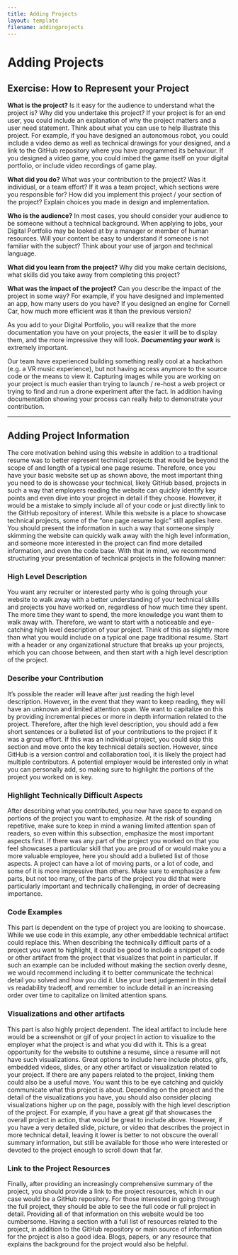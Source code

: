 ```yaml
---
title: Adding Projects
layout: template
filename: addingprojects
--- 
```


# Adding Projects

## Exercise: How to Represent your Project

**What is the project?**
Is it easy for the audience to understand what the project is? Why did you undertake this project? If your project is for an end user, you could include an explanation of why the project matters and a user need statement. Think about what you can use to help illustrate this project. For example, if you have designed an autonomous robot, you could include a video demo as well as technical drawings for your designed, and a link to the GitHub repository where you have programmed its behaviour. If you designed a video game, you could imbed the game itself on your digital portfolio, or include video recordings of game play.

**What did you do?**
What was your contribution to the project? Was it individual, or a team effort? If it was a team project, which sections were you responsible for?
How did you implement this project / your section of the project? Explain choices you made in design and implementation.

**Who is the audience?**
In most cases, you should consider your audience to be someone without a technical background. When applying to jobs, your Digital Portfolio may be looked at by a manager or member of human resources. Will your content be easy to understand if someone is not familiar with the subject? Think about your use of jargon and technical language.

**What did you learn from the project?**
Why did you make certain decisions, what skills did you take away from completing this project?

**What was the impact of the project?**
Can you describe the impact of the project in some way? For example, if you have designed and implemented an app, how many users do you have? If you designed an engine for Cornell Car, how much more efficient was it than the previous version? 


As you add to your Digital Portfolio, you will realize that the more documentation you have on your projects, the easier it will be to display them, and the more impressive they will look. ***Documenting your work*** is extremely important. 

Our team have experienced building something really cool at a hackathon (e.g. a VR music experience), but not having access anymore to the source code or the means to view it. Capturing images while you are working on your project is much easier than trying to launch / re-host a web project or trying to find and run a drone experiment after the fact. In addition having documentation showing your process can really help to demonstrate your contribution.


--------

## Adding Project Information

The core motivation behind using this website in addition to a traditional resume was to better represent technical projects that would be beyond the scope of and length of a typical one page resume. Therefore, once you have your basic website set up as shown above, the most important thing you need to do is showcase your technical, likely GitHub based, projects in such a way that employers reading the website can quickly identify key points and even dive into your project in detail if they choose. However, it would be a mistake to simply include all of your code or just directly link to the GitHub repository of interest. While this website is a place to showcase technical projects, some of the “one page resume logic” still applies here. You should present the information in such a way that someone simply skimming the website can quickly walk away with the high level information, and someone more interested in the project can find more detailed information, and even the code base. With that in mind, we recommend structuring your presentation of technical projects in the following manner: 

### High Level Description

You want any recruiter or interested party who is going through your website to walk away with a better understanding of your technical skills and projects you have worked on, regardless of how much time they spent. The more time they want to spend, the more knowledge you want them to walk away with. Therefore, we want to start with a noticeable and eye-catching high level description of your project. Think of this as slightly more than what you would include on a typical one page traditional resume. Start with a header or any organizational structure that breaks up your projects, which you can choose between, and then start with a high level description of the project. 

### Describe your Contribution

It’s possible the reader will leave after just reading the high level description. However, in the event that they want to keep reading, they will have an unknown and limited attention span. We want to capitalize on this by providing incremental pieces or more in depth information related to the project. Therefore, after the high level description, you should add a few short sentences or a bulleted list of your contributions to the project if it was a group effort. If this was an individual project, you could skip this section and move onto the key technical details section. However, since GitHub is a version control and collaboration tool, it is likely the project had multiple contributors. A potential employer would be interested only in what you can personally add, so making sure to highlight the portions of the project you worked on is key. 

### Highlight Technically Difficult Aspects
After describing what you contributed, you now have space to expand on portions of the project you want to emphasize. At the risk of sounding repetitive, make sure to keep in mind a waning limited attention span of readers, so even within this subsection, emphasize the most important aspects first. If there was any part of the project you worked on that you feel showcases a particular skill that you are proud of or would make you a more valuable employee, here you should add a bulleted list of those aspects. A project can have a lot of moving parts, or a lot of code, and some of it is more impressive than others. Make sure to emphasize a few parts, but not too many, of the parts of the project you did that were particularly important and technically challenging, in order of decreasing importance. 

### Code Examples
This part is dependent on the type of project you are looking to showcase. While we use code in this example, any other embeddable technical artifact could replace this. When describing the technically difficult parts of a project you want to highlight, it could be good to include a snippet of code or other artifact from the project that visualizes that point in particular. If such an example can be included without making the section overly desne, we would recommend including it to better communicate the technical detail you solved and how you did it. Use your best judgement in this detail vs readability tradeoff, and remember to include detail in an increasing order over time to capitalize on limited attention spans. 

### Visualizations and other artifacts
This part is also highly project dependent. The ideal artifact to include here would be a screenshot or gif of your project in action to visualize to the employer what the project is and what you did with it. This is a great opportunity for the website to outshine a resume, since a resume will not have such visualizations. Great options to include here include photos, gifs, embedded videos, slides, or any other artifact or visualization related to your project. If there are any papers related to the project, linking them could also be a useful move. You want this to be eye catching and quickly communicate what this project is about. Depending on the project and the detail of the visualizations you have, you should also consider placing visualizations higher up on the page, possibly with the high level description of the project. For example, if you have a great gif that showcases the overall project in action, that would be great to include above. However, if you have a very detailed slide, picture, or video that describes the project in more technical detail, leaving it lower is better to not obscure the overall summary information, but still be available for those who were interested or devoted to the project enough to scroll down that far. 

### Link to the Project Resources
Finally, after providing an increasingly comprehensive summary of the project, you should provide a link to the project resources, which in our case would be a GitHub repository. For those interested in going through the full project, they should be able to see the full code or full project in detail. Providing all of that information on this website would be too cumbersome. Having a section with a full list of resources related to the project, in addition to the GitHub repository or main source of information for the project is also a good idea. Blogs, papers, or any resource that explains the background for the project would also be helpful. 

